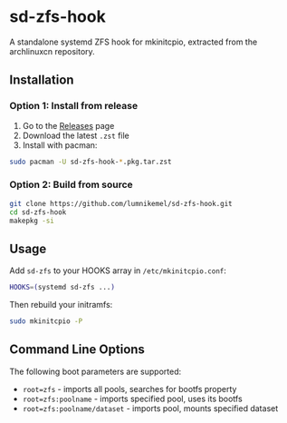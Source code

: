 # sd-zfs-hook

A standalone systemd ZFS hook for mkinitcpio, extracted from the archlinuxcn repository.

## Installation

### Option 1: Install from release
1. Go to the [Releases](../../releases) page
2. Download the latest `.zst` file
3. Install with pacman:
```bash
sudo pacman -U sd-zfs-hook-*.pkg.tar.zst
```

### Option 2: Build from source
```bash
git clone https://github.com/lumnikemel/sd-zfs-hook.git
cd sd-zfs-hook
makepkg -si
```

## Usage
Add `sd-zfs` to your HOOKS array in `/etc/mkinitcpio.conf`:
```bash
HOOKS=(systemd sd-zfs ...)
```

Then rebuild your initramfs:
```bash
sudo mkinitcpio -P
```

## Command Line Options
The following boot parameters are supported:
* `root=zfs` - imports all pools, searches for bootfs property
* `root=zfs:poolname` - imports specified pool, uses its bootfs
* `root=zfs:poolname/dataset` - imports pool, mounts specified dataset
